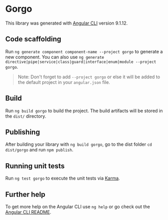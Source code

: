 # Gorgo

This library was generated with [Angular CLI](https://github.com/angular/angular-cli) version 9.1.12.

## Code scaffolding

Run `ng generate component component-name --project gorgo` to generate a new component. You can also use `ng generate directive|pipe|service|class|guard|interface|enum|module --project gorgo`.
> Note: Don't forget to add `--project gorgo` or else it will be added to the default project in your `angular.json` file. 

## Build

Run `ng build gorgo` to build the project. The build artifacts will be stored in the `dist/` directory.

## Publishing

After building your library with `ng build gorgo`, go to the dist folder `cd dist/gorgo` and run `npm publish`.

## Running unit tests

Run `ng test gorgo` to execute the unit tests via [Karma](https://karma-runner.github.io).

## Further help

To get more help on the Angular CLI use `ng help` or go check out the [Angular CLI README](https://github.com/angular/angular-cli/blob/master/README.md).
